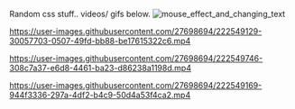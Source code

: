 Random css stuff.. videos/ gifs below.
![mouse_effect_and_changing_text](https://user-images.githubusercontent.com/27698694/222549033-d19f441a-42e6-4dd2-9bdb-e303aca102b2.gif)


https://user-images.githubusercontent.com/27698694/222549129-30057703-0507-49fd-bb88-be17615322c6.mp4







https://user-images.githubusercontent.com/27698694/222549746-308c7a37-e6d8-4461-ba23-d86238a1198d.mp4



https://user-images.githubusercontent.com/27698694/222549169-944f3336-297a-4df2-b4c9-50d4a53f4ca2.mp4

